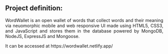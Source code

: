 ## Project definition:
<p align="justify">
WordWallet is an open wallet of words that collect words and their meaning via neuomorphic mobile and web responsive UI made using HTML5, CSS3, and JavaScript and stores them in the database powered by MongoDB, NodeJS, ExpressJS and Mongoose.
</p>
<p>
It can be accessed at https://wordwallet.netlify.app/
</p>
